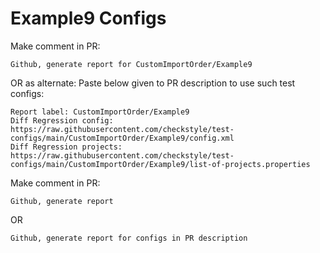 # Example9 Configs
Make comment in PR:
```
Github, generate report for CustomImportOrder/Example9
```
OR as alternate:
Paste below given to PR description to use such test configs:
```
Report label: CustomImportOrder/Example9
Diff Regression config: https://raw.githubusercontent.com/checkstyle/test-configs/main/CustomImportOrder/Example9/config.xml
Diff Regression projects: https://raw.githubusercontent.com/checkstyle/test-configs/main/CustomImportOrder/Example9/list-of-projects.properties
```
Make comment in PR:
```
Github, generate report
```
OR
```
Github, generate report for configs in PR description
```
